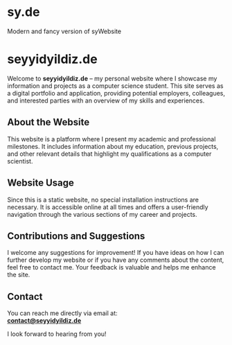 # sy.de
Modern and fancy version of syWebsite

# seyyidyildiz.de

Welcome to **seyyidyildiz.de** – my personal website where I showcase my information and projects as a computer science student. This site serves as a digital portfolio and application, providing potential employers, colleagues, and interested parties with an overview of my skills and experiences.

## About the Website

This website is a platform where I present my academic and professional milestones. It includes information about my education, previous projects, and other relevant details that highlight my qualifications as a computer scientist.

## Website Usage

Since this is a static website, no special installation instructions are necessary. It is accessible online at all times and offers a user-friendly navigation through the various sections of my career and projects.

## Contributions and Suggestions

I welcome any suggestions for improvement! If you have ideas on how I can further develop my website or if you have any comments about the content, feel free to contact me. Your feedback is valuable and helps me enhance the site.

## Contact

You can reach me directly via email at:  
**contact@seyyidyildiz.de**

I look forward to hearing from you!
